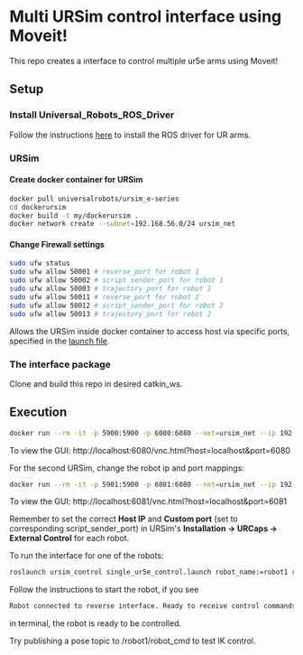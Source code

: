 # Multi URSim control interface using Moveit!

This repo creates a interface to control multiple ur5e arms using Moveit!

## Setup

### Install Universal_Robots_ROS_Driver

Follow the instructions [here](https://github.com/UniversalRobots/Universal_Robots_ROS_Driver) to install the ROS driver for UR arms.

### URSim

#### Create docker container for URSim

```bash
docker pull universalrobots/ursim_e-series
cd dockerursim
docker build -t my/dockerursim .
docker network create --subnet=192.168.56.0/24 ursim_net
```

#### Change Firewall settings

```bash
sudo ufw status
sudo ufw allow 50001 # reverse_port for robot 1
sudo ufw allow 50002 # script_sender_port for robot 1
sudo ufw allow 50003 # trajectory_port for robot 1
sudo ufw allow 50011 # reverse_port for robot 2
sudo ufw allow 50012 # script_sender_port for robot 2
sudo ufw allow 50013 # trajectory_port for robot 2
```

Allows the URSim inside docker container to access host via specific ports, specified in the [launch file](ursim_control/launch/single_ur5e_control.launch).

### The interface package

Clone and build this repo in desired catkin_ws.

## Execution

```bash
docker run --rm -it -p 5900:5900 -p 6080:6080 --net=ursim_net --ip 192.168.56.101 --add-host=host.docker.internal:host-gateway --name ursim_robot_1 my/dockerursim
```

To view the GUI: http://localhost:6080/vnc.html?host=localhost&port=6080

For the second URSim, change the robot ip and port mappings:

```bash
docker run --rm -it -p 5901:5900 -p 6081:6080 --net=ursim_net --ip 192.168.56.102 --add-host=host.docker.internal:host-gateway --name ursim_robot_2 my/dockerursim
```

To view the GUI: http://localhost:6081/vnc.html?host=localhost&port=6081

Remember to set the correct **Host IP** and **Custom port** (set to corresponding script_sender_port) in URSim's **Installation -> URCaps -> External Control** for each robot.

To run the interface for one of the robots:

```bash
roslaunch ursim_control single_ur5e_control.launch robot_name:=robot1 robot_ip:=192.168.56.101 reverse_port:=50001 script_sender_port:=50002 trajectory_port:=50003
```

Follow the instructions to start the robot, if you see

```bash
Robot connected to reverse interface. Ready to receive control commands.
```

in terminal, the robot is ready to be controlled.

Try publishing a pose topic to /robot1/robot_cmd to test IK control.
